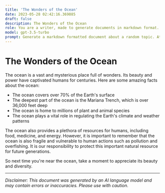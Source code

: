 ```yaml
---
title: 'The Wonders of the Ocean'
date: 2023-05-28 02:42:16.369885
draft: false
description: The Wonders of the Ocean
role: You are a writer, made to generate documents in markdown format. It is very important that all of the documents you generate are in valid markdown format.
model: gpt-3.5-turbo
prompt: Generate a markdown formatted document about a random topic. At the bottom, include a disclaimer explaining that the document was generated by you. The first line of the document should be the title. Make sure that the entire document is in proper markdown format, using a mix of various tags to make the document visually appealing.
---
```


# The Wonders of the Ocean

The ocean is a vast and mysterious place full of wonders. Its beauty and power have captivated humans for centuries. Here are some amazing facts about the ocean:

- The ocean covers over 70% of the Earth's surface
- The deepest part of the ocean is the Mariana Trench, which is over 36,000 feet deep
- The ocean is home to millions of plant and animal species
- The ocean plays a vital role in regulating the Earth's climate and weather patterns

The ocean also provides a plethora of resources for humans, including food, medicine, and energy. However, it is important to remember that the ocean is also fragile and vulnerable to human actions such as pollution and overfishing. It is our responsibility to protect this important natural resource for future generations.

So next time you're near the ocean, take a moment to appreciate its beauty and diversity.

---

*Disclaimer: This document was generated by an AI language model and may contain errors or inaccuracies. Please use with caution.*